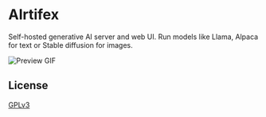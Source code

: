 # AIrtifex

Self-hosted generative AI server and web UI. Run models like Llama, Alpaca for text or Stable diffusion for images.


![Preview GIF](https://raw.githubusercontent.com/vv9k/airtifex/master/assets/preview.gif)


## License
[GPLv3](https://github.com/vv9k/airtifex/blob/master/LICENSE)
